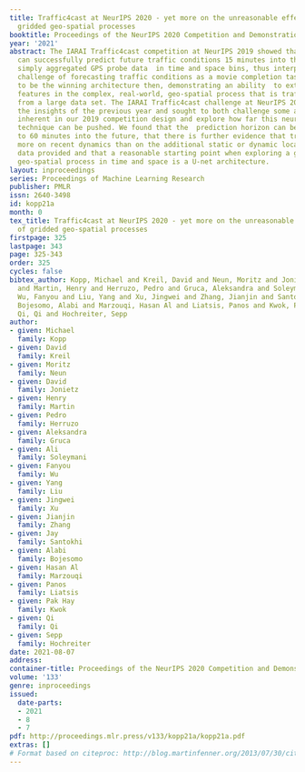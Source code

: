```yaml
---
title: Traffic4cast at NeurIPS 2020 - yet more on the unreasonable effectiveness of
  gridded geo-spatial processes
booktitle: Proceedings of the NeurIPS 2020 Competition and Demonstration Track
year: '2021'
abstract: The IARAI Traffic4cast competition at NeurIPS 2019 showed that neural networks
  can successfully predict future traffic conditions 15 minutes into the future on
  simply aggregated GPS probe data  in time and space bins, thus interpreting the
  challenge of forecasting traffic conditions as a movie completion task. U-nets proved
  to be the winning architecture then, demonstrating an ability  to extract relevant
  features in the complex, real-world, geo-spatial process that is traffic derived
  from a large data set. The IARAI Traffic4cast challenge at NeurIPS 2020 build on
  the insights of the previous year and sought to both challenge some assumptions
  inherent in our 2019 competition design and explore how far this neural network
  technique can be pushed. We found that the  prediction horizon can be extended successfully
  to 60 minutes into the future, that there is further evidence that traffic depends
  more on recent dynamics than on the additional static or dynamic location specific
  data provided and that a reasonable starting point when exploring a general aggregated
  geo-spatial process in time and space is a U-net architecture.
layout: inproceedings
series: Proceedings of Machine Learning Research
publisher: PMLR
issn: 2640-3498
id: kopp21a
month: 0
tex_title: Traffic4cast at NeurIPS 2020 - yet more on the unreasonable effectiveness
  of gridded geo-spatial processes
firstpage: 325
lastpage: 343
page: 325-343
order: 325
cycles: false
bibtex_author: Kopp, Michael and Kreil, David and Neun, Moritz and Jonietz, David
  and Martin, Henry and Herruzo, Pedro and Gruca, Aleksandra and Soleymani, Ali and
  Wu, Fanyou and Liu, Yang and Xu, Jingwei and Zhang, Jianjin and Santokhi, Jay and
  Bojesomo, Alabi and Marzouqi, Hasan Al and Liatsis, Panos and Kwok, Pak Hay and
  Qi, Qi and Hochreiter, Sepp
author:
- given: Michael
  family: Kopp
- given: David
  family: Kreil
- given: Moritz
  family: Neun
- given: David
  family: Jonietz
- given: Henry
  family: Martin
- given: Pedro
  family: Herruzo
- given: Aleksandra
  family: Gruca
- given: Ali
  family: Soleymani
- given: Fanyou
  family: Wu
- given: Yang
  family: Liu
- given: Jingwei
  family: Xu
- given: Jianjin
  family: Zhang
- given: Jay
  family: Santokhi
- given: Alabi
  family: Bojesomo
- given: Hasan Al
  family: Marzouqi
- given: Panos
  family: Liatsis
- given: Pak Hay
  family: Kwok
- given: Qi
  family: Qi
- given: Sepp
  family: Hochreiter
date: 2021-08-07
address:
container-title: Proceedings of the NeurIPS 2020 Competition and Demonstration Track
volume: '133'
genre: inproceedings
issued:
  date-parts:
  - 2021
  - 8
  - 7
pdf: http://proceedings.mlr.press/v133/kopp21a/kopp21a.pdf
extras: []
# Format based on citeproc: http://blog.martinfenner.org/2013/07/30/citeproc-yaml-for-bibliographies/
---
```

